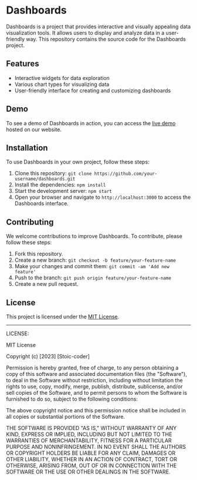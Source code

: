 
# Dashboards

Dashboards is a project that provides interactive and visually appealing data visualization tools. It allows users to display and analyze data in a user-friendly way. This repository contains the source code for the Dashboards project.

## Features

- Interactive widgets for data exploration
- Various chart types for visualizing data
- User-friendly interface for creating and customizing dashboards

## Demo

To see a demo of Dashboards in action, you can access the [live demo](https://example.com) hosted on our website.

## Installation

To use Dashboards in your own project, follow these steps:

1. Clone this repository: `git clone https://github.com/your-username/dashboards.git`
2. Install the dependencies: `npm install`
3. Start the development server: `npm start`
4. Open your browser and navigate to `http://localhost:3000` to access the Dashboards interface.

## Contributing

We welcome contributions to improve Dashboards. To contribute, please follow these steps:

1. Fork this repository.
2. Create a new branch: `git checkout -b feature/your-feature-name`
3. Make your changes and commit them: `git commit -am 'Add new feature'`
4. Push to the branch: `git push origin feature/your-feature-name`
5. Create a new pull request.

## License

This project is licensed under the [MIT License](LICENSE).

---

LICENSE:

MIT License

Copyright (c) [2023] [Stoic-coder]

Permission is hereby granted, free of charge, to any person obtaining a copy of this software and associated documentation files (the "Software"), to deal in the Software without restriction, including without limitation the rights to use, copy, modify, merge, publish, distribute, sublicense, and/or sell copies of the Software, and to permit persons to whom the Software is furnished to do so, subject to the following conditions:

The above copyright notice and this permission notice shall be included in all copies or substantial portions of the Software.

THE SOFTWARE IS PROVIDED "AS IS," WITHOUT WARRANTY OF ANY KIND, EXPRESS OR IMPLIED, INCLUDING BUT NOT LIMITED TO THE WARRANTIES OF MERCHANTABILITY, FITNESS FOR A PARTICULAR PURPOSE AND NONINFRINGEMENT. IN NO EVENT SHALL THE AUTHORS OR COPYRIGHT HOLDERS BE LIABLE FOR ANY CLAIM, DAMAGES OR OTHER LIABILITY, WHETHER IN AN ACTION OF CONTRACT, TORT OR OTHERWISE, ARISING FROM, OUT OF OR IN CONNECTION WITH THE SOFTWARE OR THE USE OR OTHER DEALINGS IN THE SOFTWARE.
